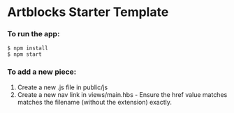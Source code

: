 # Artblocks Starter Template

### To run the app:

```
$ npm install
$ npm start
```

### To add a new piece:

1. Create a new .js file in public/js
2. Create a new nav link in views/main.hbs - Ensure the href value matches matches the filename (without the extension) exactly.
